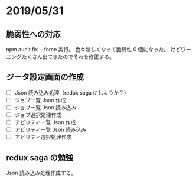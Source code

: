 # 2019/05/31

## 脆弱性への対応

npm audit fix --force 実行。
色々新しくなって脆弱性 0 個になった。
けどワーニングたくさん出てきたのでそれを修正する。

## ジータ設定画面の作成

- [ ] Json 読み込み処理（redux saga にしようか？）
- [ ] ジョブ一覧 Json 作成
- [ ] ジョブ一覧 Json 読み込み
- [ ] ジョブ選択処理作成
- [ ] アビリティ一覧 Json 作成
- [ ] アビリティ一覧 Json 読み込み
- [ ] アビリティ選択処理作成

## redux saga の勉強

Json 読み込み処理作成する。
